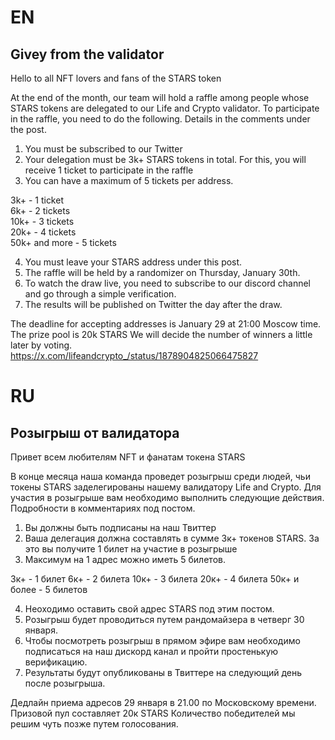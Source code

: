 # EN

## Givey from the validator

Hello to all NFT lovers and fans of the STARS token

At the end of the month, our team will hold a raffle among people whose STARS tokens are delegated to our Life and Crypto validator.
To participate in the raffle, you need to do the following.
Details in the comments under the post.

1. You must be subscribed to our Twitter
2. Your delegation must be 3k+ STARS tokens in total. For this, you will receive 1 ticket to participate in the raffle
3. You can have a maximum of 5 tickets per address.

3k+ - 1 ticket  
6k+ - 2 tickets  
10k+ - 3 tickets  
20k+ - 4 tickets  
50k+ and more - 5 tickets  

4. You must leave your STARS address under this post.
5. The raffle will be held by a randomizer on Thursday, January 30th.
6. To watch the draw live, you need to subscribe to our discord channel and go through a simple verification.
7. The results will be published on Twitter the day after the draw.

The deadline for accepting addresses is January 29 at 21:00 Moscow time.
The prize pool is 20k STARS
We will decide the number of winners a little later by voting.  
https://x.com/lifeandcrypto_/status/1878904825066475827

# RU

## Розыгрыш от валидатора 

Привет всем любителям NFT и фанатам токена STARS

В конце месяца наша команда проведет розыгрыш среди людей, чьи токены STARS заделегированы нашему валидатору Life and Crypto.
Для участия в розыгрыше вам необходимо выполнить следующие действия.
Подробности в комментариях под постом.

1. Вы должны быть подписаны на наш Твиттер
2. Ваша делегация должна составлять в сумме 3к+ токенов STARS. За это вы получите 1 билет на участие в розыгрыше
3. Максимум на 1 адрес можно иметь 5 билетов.

3к+ - 1 билет
6к+ - 2 билета
10к+ - 3 билета
20к+ - 4 билета
50к+ и более - 5 билетов

4. Неоходимо оставить свой адрес STARS под этим постом.
5. Розыгрыш будет проводиться путем рандомайзера в четверг 30 января.
6. Чтобы посмотреть розыгрыш в прямом эфире вам необходимо подписаться на наш дискорд канал и пройти простенькую верификацию.
7. Результаты будут опубликованы в Твиттере на следующий день после розыгрыша.

Дедлайн приема адресов 29 января в 21.00 по Московскому времени.
Призовой пул составляет 20к STARS
Количество победителей мы решим чуть позже путем голосования.
